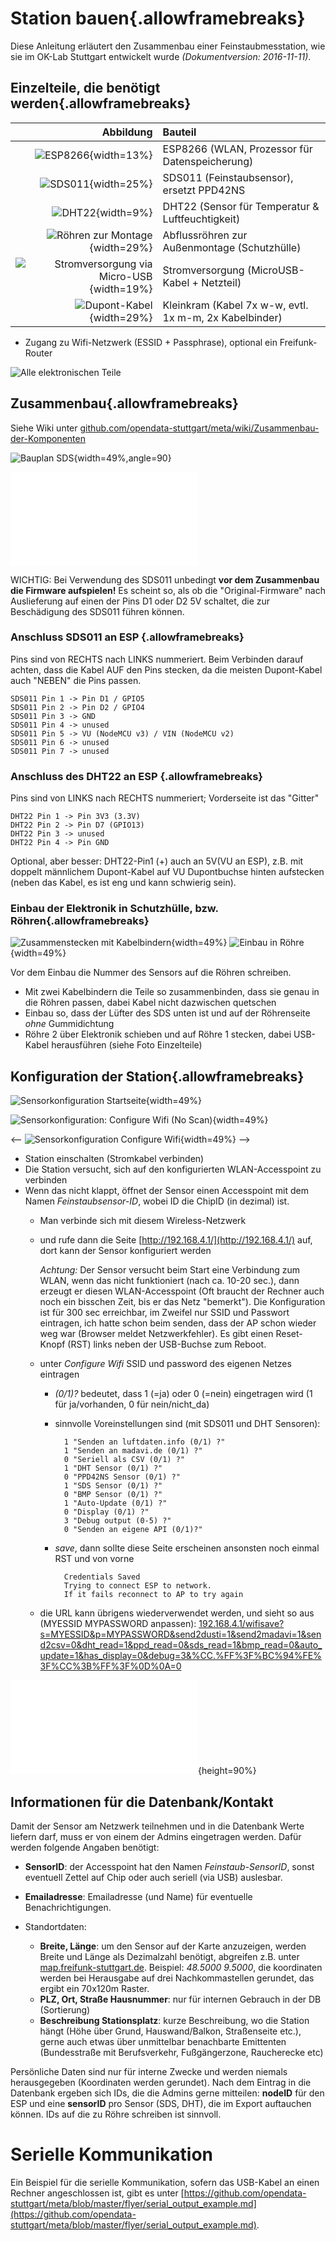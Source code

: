 # Station bauen{.allowframebreaks}

Diese Anleitung erläutert den Zusammenbau einer Feinstaubmesstation, wie sie im OK-Lab Stuttgart entwickelt wurde *(Dokumentversion: 2016-11-11)*.

## Einzelteile, die benötigt werden{.allowframebreaks}

|Abbildung|Bauteil|
|-----------------------------------------------:|:-----------------------------------------|
|![ESP8266](images/sensor/esp8266.jpg){width=13%} <!--  * PPD42NS (Feinstaubsensor) [](images/sensor/ppd.jpg)  -->|ESP8266 (WLAN, Prozessor für Datenspeicherung)|
|![SDS011](images/sensor/sds011.jpg){width=25%}|SDS011 (Feinstaubsensor), ersetzt PPD42NS|
|<!-- ![DHT22](images/sensor/dht22.jpg){width=19%} -->![DHT22](images/sensor/DHT22.jpg){width=9%}|DHT22 (Sensor für Temperatur & Luftfeuchtigkeit)|
|<!-- ![Röhren zur Montage](images/sensor/roehren.jpg){width=49%} -->![Röhren zur Montage](images/sensor/twotubes.jpg){width=29%}|Abflussröhren zur Außenmontage (Schutzhülle)|
|<!-- ![Stromversorgung via Micro-USB](images/sensor/usbcharger.jpg){width=49%} -->![Stromversorgung via Micro-USB](images/sensor/usb_plug_cable.jpg){width=19%}|Stromversorgung (MicroUSB-Kabel + Netzteil)|
|![Dupont-Kabel](images/sensor/cable_dupont.jpg){width=29%}|Kleinkram (Kabel 7x w-w, evtl. 1x m-m, 2x Kabelbinder)|

* Zugang zu Wifi-Netzwerk (ESSID + Passphrase), optional ein Freifunk-Router

![Alle elektronischen Teile](images/sensor/all_electronic_parts.jpg)


## Zusammenbau{.allowframebreaks}

Siehe Wiki unter [github.com/opendata-stuttgart/meta/wiki/Zusammenbau-der-Komponenten](https://github.com/opendata-stuttgart/meta/wiki/Zusammenbau-der-Komponenten)

![Bauplan SDS](../files/nodemcu-v3-schaltplan-sds011.jpg){width=49%,angle=90}

![Elektronik zusammengebaut für Station](images/sensor/assembled2_annot_150dpi.pdf)

<!-- Für die Montage der einzelnen Komponenten empfehlen sich Dupont-Kabel mit ca. 20 cm Länge (siehe Bestellliste). -->
WICHTIG: Bei Verwendung des SDS011 unbedingt **vor dem Zusammenbau die Firmware aufspielen!**
Es scheint so, als ob die "Original-Firmware" nach Auslieferung auf einen der Pins D1 oder D2 5V schaltet, die zur Beschädigung des SDS011 führen können.

<!-- --- -->

### Anschluss SDS011 an ESP {.allowframebreaks}

Pins sind von RECHTS nach LINKS nummeriert. Beim Verbinden darauf achten, dass die Kabel AUF den Pins stecken, da die meisten Dupont-Kabel auch "NEBEN" die Pins passen.

    SDS011 Pin 1 -> Pin D1 / GPIO5
    SDS011 Pin 2 -> Pin D2 / GPIO4
    SDS011 Pin 3 -> GND
    SDS011 Pin 4 -> unused
    SDS011 Pin 5 -> VU (NodeMCU v3) / VIN (NodeMCU v2)
    SDS011 Pin 6 -> unused
    SDS011 Pin 7 -> unused

<!-- --- -->

### Anschluss des DHT22 an ESP {.allowframebreaks}

Pins sind von LINKS nach RECHTS nummeriert; Vorderseite ist das "Gitter"

    DHT22 Pin 1 -> Pin 3V3 (3.3V)
    DHT22 Pin 2 -> Pin D7 (GPIO13)
    DHT22 Pin 3 -> unused
    DHT22 Pin 4 -> Pin GND

Optional, aber besser: DHT22-Pin1 (+) auch an 5V(VU an ESP), z.B. mit doppelt männlichem Dupont-Kabel auf VU Dupontbuchse hinten aufstecken (neben das Kabel, es ist eng und kann schwierig sein).

<!-- --- -->

### Einbau der Elektronik in Schutzhülle, bzw. Röhren{.allowframebreaks}

![Zusammenstecken mit Kabelbindern](images/sensor/assembled_fixed.jpg){width=49%}
![Einbau in Röhre](images/sensor/assembled_fixed_in1tube.jpg){width=49%}

Vor dem Einbau die Nummer des Sensors auf die Röhren schreiben.
* Mit zwei Kabelbindern die Teile so zusammenbinden, dass sie genau in die Röhren passen, dabei Kabel nicht dazwischen quetschen
* Einbau so, dass der Lüfter des SDS unten ist und auf der Röhrenseite *ohne* Gummidichtung
* Röhre 2 über Elektronik schieben und auf Röhre 1 stecken, dabei USB-Kabel herausführen (siehe Foto Einzelteile)

## Konfiguration der Station{.allowframebreaks}

![Sensorkonfiguration Startseite](images/wificonfig-01.png){width=49%}

![Sensorkonfiguration: Configure Wifi (No Scan)](images/wificonfig-02.png){width=49%}

<-- ![Sensorkonfiguration Configure Wifi](images/wificonfig-03.png){width=49%} -->


* Station einschalten (Stromkabel verbinden)
* Die Station versucht, sich auf den konfigurierten WLAN-Accesspoint zu verbinden
* Wenn das nicht klappt, öffnet der Sensor einen Accesspoint mit dem Namen *Feinstaubsensor-ID*, wobei ID die ChipID (in dezimal) ist.
    * Man verbinde sich mit diesem Wireless-Netzwerk
    * und rufe dann die Seite [http://192.168.4.1/](http://192.168.4.1/) auf, dort kann der Sensor konfiguriert werden
    
        *Achtung:* Der Sensor versucht beim Start eine Verbindung zum WLAN, wenn das nicht funktioniert (nach ca. 10-20 sec.), dann erzeugt er diesen WLAN-Accesspoint (Oft braucht der Rechner auch noch ein bisschen Zeit, bis er das Netz "bemerkt"). Die Konfiguration ist für 300 sec erreichbar, im Zweifel nur SSID und Passwort eintragen, ich hatte schon beim senden, dass der AP schon wieder weg war (Browser meldet Netzwerkfehler). Es gibt einen Reset-Knopf (RST) links neben der USB-Buchse zum Reboot.
    * unter *Configure Wifi* SSID und password des eigenen Netzes eintragen
        * *(0/1)?* bedeutet, dass 1 (=ja) oder 0 (=nein) eingetragen wird (1 für ja/vorhanden, 0 für nein/nicht_da)
        * sinnvolle Voreinstellungen sind (mit SDS011 und DHT Sensoren):

                1 "Senden an luftdaten.info (0/1) ?"
                1 "Senden an madavi.de (0/1) ?"
                0 "Seriell als CSV (0/1) ?"
                1 "DHT Sensor (0/1) ?"
                0 "PPD42NS Sensor (0/1) ?"
                1 "SDS Sensor (0/1) ?"
                0 "BMP Sensor (0/1) ?"
                1 "Auto-Update (0/1) ?"
                0 "Display (0/1) ?"
                3 "Debug output (0-5) ?"
                0 "Senden an eigene API (0/1)?"
    
        * *save*, dann sollte diese Seite erscheinen ansonsten noch einmal RST und von vorne
	
                Credentials Saved
                Trying to connect ESP to network.
                If it fails reconnect to AP to try again

	* die URL kann übrigens wiederverwendet werden, und sieht so aus (MYESSID MYPASSWORD anpassen):
	  [192.168.4.1/wifisave?s=MYESSID&p=MYPASSWORD&send2dusti=1&send2madavi=1&send2csv=0&dht_read=1&ppd_read=0&sds_read=1&bmp_read=0&auto_update=1&has_display=0&debug=3&%CC.%FF%3F%BC%94%FE%3F%CC%3B%FF%3F%0D%0A=0](http://192.168.4.1/wifisave?s=MYESSID&p=MYPASSWORD&send2dusti=1&send2madavi=1&send2csv=0&dht_read=1&ppd_read=0&sds_read=1&bmp_read=0&auto_update=1&has_display=0&debug=3&%CC.%FF%3F%BC%94%FE%3F%CC%3B%FF%3F%0D%0A=0)

![Ablaufplan Konfiguration mittels "Wificonfig"](../images/wificonfig/wificonfig_schema.pdf){height=90%}

## Informationen für die Datenbank/Kontakt

Damit der Sensor am Netzwerk teilnehmen und in die Datenbank Werte liefern darf, muss er von einem der Admins eingetragen werden.
Dafür werden folgende Angaben benötigt:

* **SensorID**: der Accesspoint hat den Namen *Feinstaub-SensorID*, sonst eventuell Zettel auf Chip oder auch seriell (via USB) auslesbar.
* **Emailadresse**: Emailadresse (und Name) für eventuelle Benachrichtigungen.
* Standortdaten: 

    * **Breite, Länge**: um den Sensor auf der Karte anzuzeigen, werden Breite und Länge als Dezimalzahl benötigt, abgreifen z.B. unter [map.freifunk-stuttgart.de](http://map.freifunk-stuttgart.de). Beispiel: *48.5000 9.5000*, die koordinaten werden bei Herausgabe auf drei Nachkommastellen gerundet, das ergibt ein 70x120m Raster.
    * **PLZ, Ort, Straße Hausnummer**: nur für internen Gebrauch in der DB (Sortierung)
    * **Beschreibung Stationsplatz**: kurze Beschreibung, wo die Station hängt (Höhe über Grund, Hauswand/Balkon, Straßenseite etc.), gerne auch etwas über unmittelbar benachbarte Emittenten (Bundesstraße mit Berufsverkehr, Fußgängerzone, Raucherecke etc)

Persönliche Daten sind nur für interne Zwecke und werden niemals herausgegeben (Koordinaten werden gerundet).
Nach dem Eintrag in die Datenbank ergeben sich IDs, die die Admins gerne mitteilen: **nodeID** für den ESP und eine **sensorID** pro Sensor (SDS, DHT), die im Export auftauchen können. IDs auf die zu Röhre schreiben ist sinnvoll.


# Serielle Kommunikation

Ein Beispiel für die serielle Kommunikation, sofern das USB-Kabel an einen Rechner angeschlossen ist, gibt es unter
[https://github.com/opendata-stuttgart/meta/blob/master/flyer/serial_output_example.md](https://github.com/opendata-stuttgart/meta/blob/master/flyer/serial_output_example.md).
